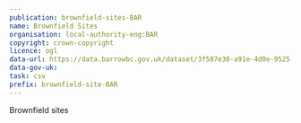 ```yaml
---
publication: brownfield-sites-BAR
name: Brownfield Sites
organisation: local-authority-eng:BAR
copyright: crown-copyright
licence: ogl
data-url: https://data.barrowbc.gov.uk/dataset/3f587e30-a91e-4d0e-9525-a660706df8c0/resource/af1eb832-575e-46a0-a615-666daa5ab196/download/barrow-in-furnessbrownfieldregister2017-12-20rev1.csv
data-gov-uk: 
task: csv
prefix: brownfield-site-BAR
---
```


Brownfield sites

